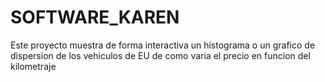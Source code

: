 # SOFTWARE_KAREN
Este proyecto muestra de forma interactiva un histograma o un grafico de dispersion de los vehiculos de EU de como varia el precio en funcion del kilometraje
